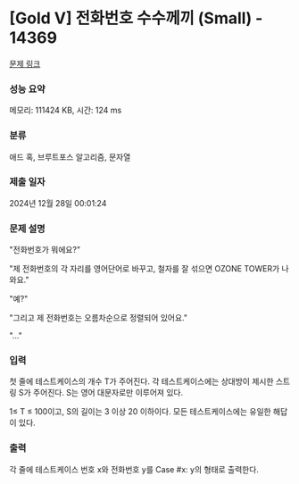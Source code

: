# [Gold V] 전화번호 수수께끼 (Small) - 14369 

[문제 링크](https://www.acmicpc.net/problem/14369) 

### 성능 요약

메모리: 111424 KB, 시간: 124 ms

### 분류

애드 혹, 브루트포스 알고리즘, 문자열

### 제출 일자

2024년 12월 28일 00:01:24

### 문제 설명

<p style="user-select: auto !important;">"전화번호가 뭐에요?"</p>

<p style="user-select: auto !important;">"제 전화번호의 각 자리를 영어단어로 바꾸고, 철자를 잘 섞으면 OZONE TOWER가 나와요."</p>

<p style="user-select: auto !important;">"예?"</p>

<p style="user-select: auto !important;">"그리고 제 전화번호는 오름차순으로 정렬되어 있어요."</p>

<p style="user-select: auto !important;">"..."</p>

### 입력 

 <p style="user-select: auto !important;">첫 줄에 테스트케이스의 개수 T가 주어진다. 각 테스트케이스에는 상대방이 제시한 스트링 S가 주어진다. S는 영어 대문자로만 이루어져 있다.</p>

<p style="user-select: auto !important;">1≤ T ≤ 100이고, S의 길이는 3 이상 20 이하이다. 모든 테스트케이스에는 유일한 해답이 있다.</p>

### 출력 

 <p style="user-select: auto !important;">각 줄에 테스트케이스 번호 x와 전화번호 y를 Case #x: y의 형태로 출력한다.</p>

